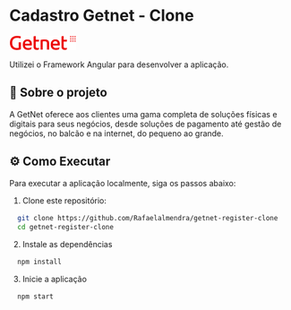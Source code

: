 # Cadastro Getnet - Clone

![Smart Fit](./src/assets/images/logo-red.png)

Utilizei o Framework Angular para desenvolver a aplicação.

## 📖 Sobre o projeto

A GetNet oferece aos clientes uma gama completa de soluções físicas e digitais para seus negócios, desde soluções de pagamento até gestão de negócios, no balcão e na internet, do pequeno ao grande.

## ⚙️ Como Executar

Para executar a aplicação localmente, siga os passos abaixo:

1. Clone este repositório:

```bash
  git clone https://github.com/Rafaelalmendra/getnet-register-clone
  cd getnet-register-clone

```

2. Instale as dependências

```bash
  npm install
```

3. Inicie a aplicação

```bash
  npm start
```
